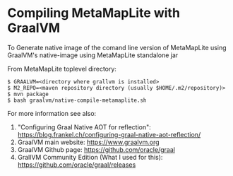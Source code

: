 # Compiling MetaMapLite with GraalVM

To Generate native image of the comand line version of MetaMapLite
using GraalVM's native-image using MetaMapLite standalone jar

From MetaMapLite toplevel directory:

    $ GRAALVM=<directory where grallvm is installed>
    $ M2_REPO=<maven repository directory (usually $HOME/.m2/repository)>
    $ mvn package
    $ bash graalvm/native-compile-metamaplite.sh

For more information see also:
 
1. "Configuring Graal Native AOT for reflection": https://blog.frankel.ch/configuring-graal-native-aot-reflection/
2. GraalVM main website: https://www.graalvm.org
3. GraalVM Github page: https://github.com/oracle/graal
4. GrallVM Community Edition (What I used for this): https://github.com/oracle/graal/releases

